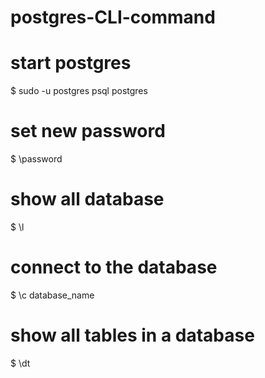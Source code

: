 # postgres-CLI-command

<h1> start postgres</h1>
$ sudo -u postgres psql postgres </br>

<h1>  set new password</h1>
$ \password

<h1> show all database</h1>
 $ \l
 
 <h1> connect to the database</h1>
 $ \c database_name
 
<h1> show all tables in a database</h1>
 $ \dt


